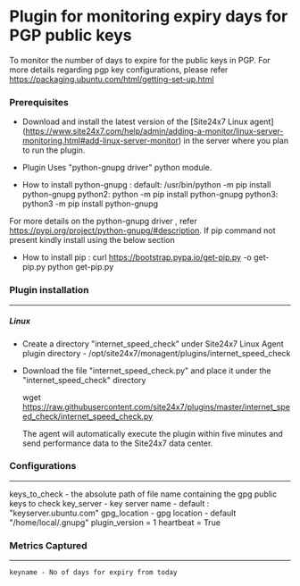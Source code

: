Plugin for monitoring expiry days for PGP public keys
=====================================================

To monitor the number of days to expire for the public keys in PGP. For more details regarding pgp key configurations, please refer https://packaging.ubuntu.com/html/getting-set-up.html

### Prerequisites

- Download and install the latest version of the [Site24x7 Linux agent] (https://www.site24x7.com/help/admin/adding-a-monitor/linux-server-monitoring.html#add-linux-server-monitor) in the server where you plan to run the plugin. 

- Plugin Uses "python-gnupg driver" python module.

- How to install python-gnupg :
      default:    /usr/bin/python -m pip install python-gnupg
      python2:    python -m pip install python-gnupg
      python3:    python3 -m pip install python-gnupg

For more details on the python-gnupg driver , refer https://pypi.org/project/python-gnupg/#description. If pip command not present kindly install using the below section

- How to install pip :
      curl https://bootstrap.pypa.io/get-pip.py -o get-pip.py
      python get-pip.py

### Plugin installation
---
##### Linux 

- Create a directory "internet_speed_check" under Site24x7 Linux Agent plugin directory - /opt/site24x7/monagent/plugins/internet_speed_check

- Download the file "internet_speed_check.py" and place it under the "internet_speed_check" directory
  
  wget https://raw.githubusercontent.com/site24x7/plugins/master/internet_speed_check/internet_speed_check.py
	
  The agent will automatically execute the plugin within five minutes and send performance data to the Site24x7 data center.

### Configurations
---

keys_to_check - the absolute path of file name containing the gpg public keys to check
key_server - key server name - default : "keyserver.ubuntu.com"
gpg_location - gpg location - default "/home/local/.gnupg"
plugin_version = 1
heartbeat = True

### Metrics Captured
---
    keyname - No of days for expiry from today
